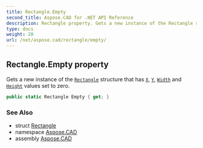 ```yaml
---
title: Rectangle.Empty
second_title: Aspose.CAD for .NET API Reference
description: Rectangle property. Gets a new instance of the Rectangle structure that has X Y Width and Height values set to zero
type: docs
weight: 20
url: /net/aspose.cad/rectangle/empty/
---
```

## Rectangle.Empty property

Gets a new instance of the [`Rectangle`](../) structure that has [`X`](../x/), [`Y`](../y/), [`Width`](../width/) and [`Height`](../height/) values set to zero.

```csharp
public static Rectangle Empty { get; }
```

### See Also

* struct [Rectangle](../)
* namespace [Aspose.CAD](../../rectangle/)
* assembly [Aspose.CAD](../../../)


